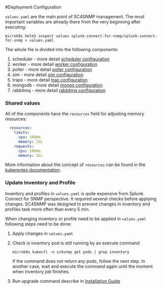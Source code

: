#Deployment Configuration

`values.yaml` are the main point of SC4SNMP management. The most important variables are already there from the very beginning 
after executing:
```
microk8s helm3 inspect values splunk-connect-for-snmp/splunk-connect-for-snmp > values.yaml
```

The whole file is divided into the following components:

1. scheduler - more detail [scheduler configuration](scheduler-configuration.md)
2. worker - more detail [worker configuration](worker-configuration.md)
3. poller - more detail [poller configuration](poller-configuration.md)
3. sim - more detail [sim configuration](sim-configuration.md)
4. traps - more detail [trap configuration](trap-configuration.md)
5. mongodb - more detail [mongo configuration](mongo-configuration.md)
6. rabbitmq - more detail [rabbitmq configuration](rabbitmq-configuration.md)

### Shared values
All of the components have the `resources` field for adjusting memory resources:
```yaml
  resources:
    limits:
      cpu: 1000m
      memory: 2Gi
    requests:
      cpu: 1000m
      memory: 2Gi
```
More information about the concept of `resources` can be found in the [kuberentes documentation](https://kubernetes.io/docs/concepts/configuration/manage-resources-containers/).

### Update Inventory and Profile
Inventory and profiles in `values.yaml` is quite expensive from Splunk Connect for SNMP perspective. 
It required several checks before applying changes. SC4SNMP was designed to prevent changes in inventory and profiles 
task more often than every 5 min. 
 
When changing inventory or profile need to be applied in `values.yaml` following steps need to be done:

1. Apply changes in `values.yaml` 
2. Check is inventory pod is still running by an execute command
   
   ```shell
   microk8s kubectl -n sc4snmp get pods | grep inventory
   ```
   
   If the command does not return any pods, follow the next step. In another case, wait and execute the command again until the moment 
   when inventory job finishes. 
3. Run upgrade command describe in [Installation Guide](../gettingstarted/sc4snmp-installation/#install-sc4snmp) 